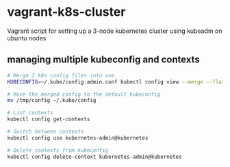 # vagrant-k8s-cluster

Vagrant script for setting up a 3-node kubernetes cluster using kubeadm on ubuntu nodes

## managing multiple kubeconfig and contexts

```bash
# Merge 2 k8s config files into one
KUBECONFIG=~/.kube/config:admin.conf kubectl config view --merge --flatten > /tmp/config

# Move the merged config to the default kubeconfig
mv /tmp/config ~/.kube/config

# List contexts
kubectl config get-contexts

# Switch between contexts
kubectl config use kubernetes-admin@kubernetes

# Delete contexts from kubeconfig
kubectl config delete-context kubernetes-admin@kubernetes
```
